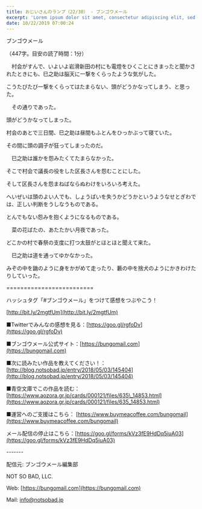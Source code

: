 ```yaml
---
title: おじいさんのランプ（22/30） - ブンゴウメール
excerpt: 'Lorem ipsum dolor sit amet, consectetur adipiscing elit, sed do eiusmod tempor incididunt ut labore et dolore magna aliqua. Praesent elementum facilisis leo vel fringilla est ullamcorper eget. At imperdiet dui accumsan sit amet nulla facilisi morbi tempus.'
date: 10/22/2019 07:00:24
---
```


ブンゴウメール

（447字。目安の読了時間：1分）

　村会がすんで、いよいよ岩滑新田の村にも電燈をひくことにきまったと聞かされたときにも、巳之助は脳天に一撃をくらったような気がした。

こうたびたび一撃をくらってはたまらない、頭がどうかなってしまう、と思った。

　その通りであった。

頭がどうかなってしまった。

村会のあとで三日間、巳之助は昼間もふとんをひっかぶって寝ていた。

その間に頭の調子が狂ってしまったのだ。

　巳之助は誰かを怨みたくてたまらなかった。

そこで村会で議長の役をした区長さんを怨むことにした。

そして区長さんを怨まねばならぬわけをいろいろ考えた。

へいぜいは頭のよい人でも、しょうばいを失うかどうかというようなせとぎわでは、正しい判断をうしなうものである。

とんでもない怨みを抱くようになるものである。

　菜の花ばたの、あたたかい月夜であった。

どこかの村で春祭の支度に打つ太鼓がとほとほと聞えて来た。

　巳之助は道を通ってゆかなかった。

みぞの中を鼬のように身をかがめて走ったり、藪の中を捨犬のようにかきわけたりしていった。

\=========================

ハッシュタグ「#ブンゴウメール」をつけて感想をつぶやこう！　

[http://bit.ly/2mgtfUm](http://bit.ly/2mgtfUm)

■Twitterでみんなの感想を見る：[https://goo.gl/rgfoDv](https://goo.gl/rgfoDv)

■ブンゴウメール公式サイト：[https://bungomail.com](https://bungomail.com)

■次に読みたい作品を教えてください！：[http://blog.notsobad.jp/entry/2018/05/03/145404](http://blog.notsobad.jp/entry/2018/05/03/145404)

■青空文庫でこの作品を読む：[https://www.aozora.gr.jp/cards/000121/files/635\_14853.html](https://www.aozora.gr.jp/cards/000121/files/635_14853.html)

■運営へのご支援はこちら： [https://www.buymeacoffee.com/bungomail](https://www.buymeacoffee.com/bungomail)

メール配信の停止はこちら：[https://goo.gl/forms/kVz3fE9HdDq5iuA03](https://goo.gl/forms/kVz3fE9HdDq5iuA03)

\-------

配信元: ブンゴウメール編集部

NOT SO BAD, LLC.

Web: [https://bungomail.com](https://bungomail.com)

Mail: info@notsobad.jp